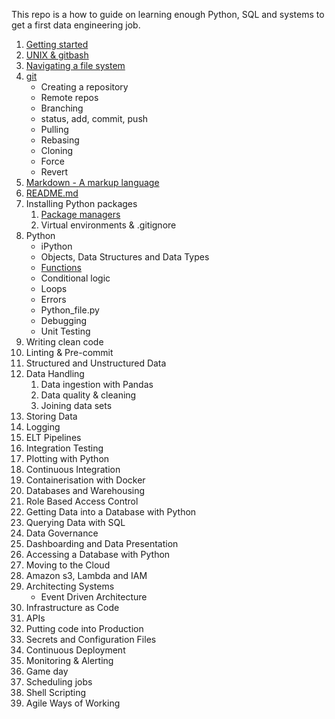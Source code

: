 This repo is a how to guide on learning enough Python, SQL and systems to get a first data engineering job.

1. [Getting started](100/getting-started.md)
1. [UNIX & gitbash](100/intro-to-unix-and-gitbash.md)
1. [Navigating a file system](100/navigating-a-file-system.md)
1. [git](git/101.md)
    - Creating a repository
    - Remote repos
    - Branching
    - status, add, commit, push
    - Pulling
    - Rebasing
    - Cloning
    - Force
    - Revert
1. [Markdown - A markup language](writing-documentation/1-Markdown.md)
1. [README.md](writing-documentation/2-README.md)
1. Installing Python packages
    1. [Package managers](python/pip-the-package-manager.md)
    1. Virtual environments & .gitignore
1. Python
    - iPython
    - Objects, Data Structures and Data Types
    - [Functions](python/functions.md)
    - Conditional logic
    - Loops
    - Errors
    - Python_file.py
    - Debugging
    - Unit Testing
1. Writing clean code
1. Linting & Pre-commit
1. Structured and Unstructured Data
1. Data Handling
    1. Data ingestion with Pandas
    1. Data quality & cleaning
    1. Joining data sets
1. Storing Data
1. Logging
1. ELT Pipelines
1. Integration Testing
1. Plotting with Python
1. Continuous Integration
1. Containerisation with Docker
1. Databases and Warehousing
1. Role Based Access Control
1. Getting Data into a Database with Python
1. Querying Data with SQL
1. Data Governance
1. Dashboarding and Data Presentation
1. Accessing a Database with Python
1. Moving to the Cloud
1. Amazon s3, Lambda and IAM
1. Architecting Systems
    - Event Driven Architecture
1. Infrastructure as Code
1. APIs
1. Putting code into Production
1. Secrets and Configuration Files
1. Continuous Deployment
1. Monitoring & Alerting
1. Game day
1. Scheduling jobs
1. Shell Scripting
1. Agile Ways of Working
